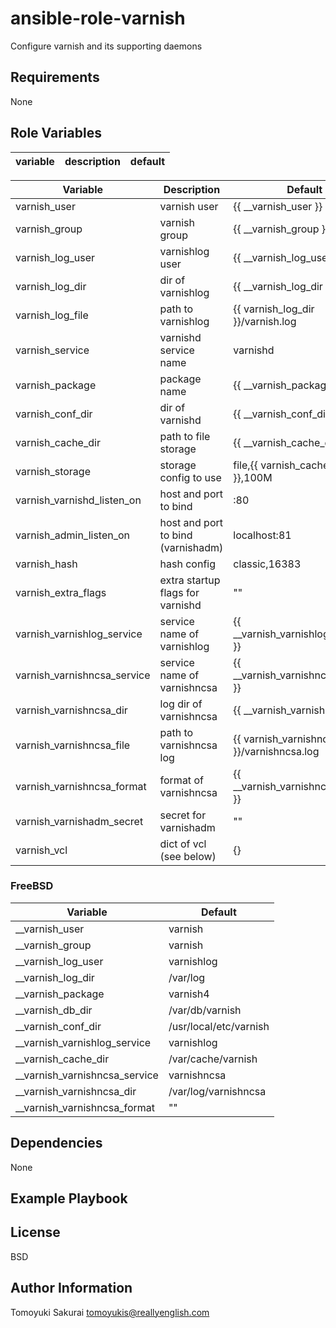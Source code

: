 ansible-role-varnish
=====================

Configure varnish and its supporting daemons

Requirements
------------

None

Role Variables
--------------

| variable | description | default |
|----------|-------------|---------|

| Variable | Description | Default |
|----------|-------------|---------|
| varnish\_user | varnish user | {{ \_\_varnish\_user }} |
| varnish\_group | varnish group | {{ \_\_varnish\_group }} |
| varnish\_log\_user | varnishlog user | {{ \_\_varnish\_log\_user }} |
| varnish\_log\_dir | dir of varnishlog | {{ \_\_varnish\_log\_dir }} |
| varnish\_log\_file | path to varnishlog | {{ varnish\_log\_dir }}/varnish.log |
| varnish\_service | varnishd service name | varnishd |
| varnish\_package | package name | {{ \_\_varnish\_package }} |
| varnish\_conf\_dir | dir of varnishd | {{ \_\_varnish\_conf\_dir }} |
| varnish\_cache\_dir | path to file storage | {{ \_\_varnish\_cache\_dir }} |
| varnish\_storage | storage config to use | file,{{ varnish\_cache\_dir }},100M |
| varnish\_varnishd\_listen\_on | host and port to bind | :80 |
| varnish\_admin\_listen\_on | host and port to bind (varnishadm) | localhost:81 |
| varnish\_hash | hash config | classic,16383 |
| varnish\_extra\_flags | extra startup flags for varnishd | "" |
| varnish\_varnishlog\_service | service name of varnishlog | {{ \_\_varnish\_varnishlog\_service }} |
| varnish\_varnishncsa\_service | service name of varnishncsa | {{ \_\_varnish\_varnishncsa\_service }} |
| varnish\_varnishncsa\_dir | log dir of varnishncsa | {{ \_\_varnish\_varnishncsa\_dir }} |
| varnish\_varnishncsa\_file | path to varnishncsa log | {{ varnish\_varnishncsa\_dir }}/varnishncsa.log |
| varnish\_varnishncsa\_format | format of varnishncsa | {{ \_\_varnish\_varnishncsa\_format }} |
| varnish\_varnishadm\_secret | secret for varnishadm | "" |
| varnish\_vcl | dict of vcl (see below) | {} |


### FreeBSD

| Variable |  Default |
|----------|----------|
| \_\_varnish\_user | varnish |
| \_\_varnish\_group | varnish |
| \_\_varnish\_log\_user | varnishlog |
| \_\_varnish\_log\_dir | /var/log |
| \_\_varnish\_package | varnish4 |
| \_\_varnish\_db\_dir | /var/db/varnish |
| \_\_varnish\_conf\_dir | /usr/local/etc/varnish |
| \_\_varnish\_varnishlog\_service | varnishlog |
| \_\_varnish\_cache\_dir | /var/cache/varnish |
| \_\_varnish\_varnishncsa\_service | varnishncsa |
| \_\_varnish\_varnishncsa\_dir | /var/log/varnishncsa |
| \_\_varnish\_varnishncsa\_format | "" |


Dependencies
------------

None

Example Playbook
----------------


License
-------

BSD

Author Information
------------------

Tomoyuki Sakurai <tomoyukis@reallyenglish.com>
